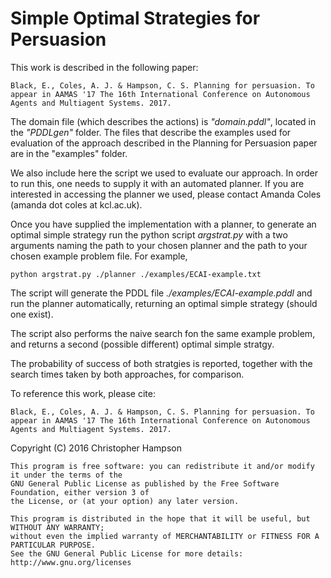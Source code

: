Simple Optimal Strategies for Persuasion
======================================

This work is described in the following paper:
 
    Black, E., Coles, A. J. & Hampson, C. S. Planning for persuasion. To appear in AAMAS '17 The 16th International Conference on Autonomous Agents and Multiagent Systems. 2017.
 
The domain file (which describes the actions) is *"domain.pddl"*, located in the *"PDDLgen"* folder. The files that describe the examples used for evaluation of the approach described in the Planning for Persuasion paper are in the "examples" folder.
 
We also include here the script we used to evaluate our approach. In order to run this, one needs to supply it with an automated planner. If you are interested in accessing the planner we used, please contact Amanda Coles (amanda dot coles at kcl.ac.uk).

Once you have supplied the implementation with a planner, to generate an optimal simple strategy run the python script *argstrat.py* with a two arguments naming the path to your chosen planner and the path to your chosen example problem file. For example, 

    python argstrat.py ./planner ./examples/ECAI-example.txt
  
The script will generate the PDDL file *./examples/ECAI-example.pddl* and run the planner automatically, returning an optimal simple strategy (should one exist).

The script also performs the naive search fon the same example problem, and returns a second (possible different) optimal simple stratgy.

The probability of success of both stratgies is reported, together with the search times taken by both approaches, for comparison. 


To reference this work, please cite: 

    Black, E., Coles, A. J. & Hampson, C. S. Planning for persuasion. To appear in AAMAS '17 The 16th International Conference on Autonomous Agents and Multiagent Systems. 2017.




Copyright (C) 2016 Christopher Hampson
 
    This program is free software: you can redistribute it and/or modify it under the terms of the 
    GNU General Public License as published by the Free Software Foundation, either version 3 of 
    the License, or (at your option) any later version.

    This program is distributed in the hope that it will be useful, but WITHOUT ANY WARRANTY; 
    without even the implied warranty of MERCHANTABILITY or FITNESS FOR A PARTICULAR PURPOSE.  
    See the GNU General Public License for more details: http://www.gnu.org/licenses
